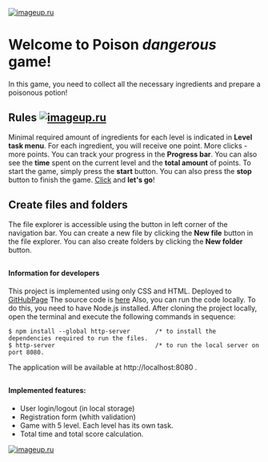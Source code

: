 [![imageup.ru](https://imageup.ru/img219/4292346/resurs-2.png)](https://imageup.ru/img219/4292346/resurs-2.png.html) 
# Welcome to Poison *dangerous* game!
In this game, you need to collect all the necessary ingredients and prepare a poisonous potion!

## Rules                      [![imageup.ru](https://imageup.ru/img235/4292350/resurs-4.png)](https://imageup.ru/img235/4292350/resurs-4.png.html)

Minimal required amount of ingredients for each level is indicated in **Level  task menu**.
For each ingredient, you will receive one point. More clicks - more points.
You can track your progress in the **Progress bar**.
You can also see the **time** spent on the current level and the **total amount** of points.
To start the game, simply press the **start** button.
You can also press the **stop** button to finish the game.
[Click](https://annka-sarviro.github.io/Clicker-Game/) and **let's go**!

## Create files and folders

The file explorer is accessible using the button in left corner of the navigation bar. You can create a new file by clicking the **New file** button in the file explorer. You can also create folders by clicking the **New folder** button.

##

#### Information for developers

This project is implemented using only CSS and HTML.
Deployed to [GitHubPage](https://annka-sarviro.github.io/Clicker-Game/)
The source code is [here](https://github.com/Annka-Sarviro/Clicker-Game/)
Also, you can run the code locally. To do this, you need to have Node.js installed.
After cloning the project locally, open the terminal and execute the following commands in sequence:

    $ npm install --global http-server       /* to install the dependencies required to run the files.
    $ http-server                            /* to run the local server on port 8080.
    
   The application will be available at http://localhost:8080
.
##
#### Implemented features:

 - User login/logout (in local storage)
 - Registration form (whith validation)
 - Game with 5 level. Each level has its own task.
 - Total time and total score calculation.

[![imageup.ru](https://imageup.ru/img58/4292351/resurs-43x.png)](https://imageup.ru/img58/4ф292351/resurs-43x.png.html)
